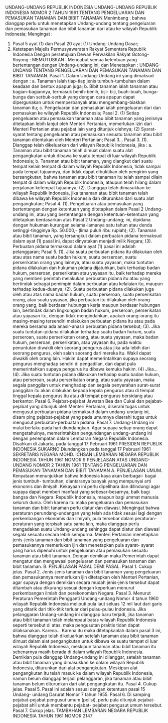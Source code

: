  UNDANG-UNDANG REPUBLIK INDONESIA UNDANG-UNDANG REPUBLIK INDONESIA NOMOR 2 TAHUN 1961 TENTANG PENGELUARAN DAN PEMASUKAN TANAMAN DAN BIBIT TANAMAN
Menimbang :
 bahwa dianggap perlu untuk menetapkan Undang-undang tentang pengeluaran dan pemasukan tanaman dan bibit tanaman dari atau ke wilayah Republik Indonesia;
Mengingat :

1. Pasal 5 ayat (1) dan Pasal 20 ayat (1) Undang-Undang Dasar;
2. Ketetapan Majelis Permusyawaratan Rakyat Sementara Republik Indonesia Dengan persetujuan Dewan Perwakilan Rakyat Gotong-Royong :
MEMUTUSKAN :
 Mencabut semua ketentuan yang bertentangan dengan Undang-undang ini, dan Menetapkan : UNDANG-UNDANG TENTANG PENGELUARAN DAN PEMASUKAN TANAMAN DAN BIBIT TANAMAN. Pasal 1. Dalam Undang-Undang ini yang dimaksud dengan :
a. Tanaman ialah tiap-tiap jenis tumbuh-tumbuhan dalam keadaan dan bentuk apapun juga;
b. Bibit tanaman ialah tanaman atau bagian-bagiannya, termasuk benih-benih, biji- biji, buah-buah, bunga-bunga dan serbuk-serbuk yang dengan cara apapun dapat dipergunakan untuk memperbanyak atau mengembang-biakkan tanaman itu;
c. Pengeluaran dan pemasukan ialah pengeluaran dari dan pemasukan ke wilayah Republik Indonesia; Pasal 2.
(1) Setiap pengeluaran atau pemasukan tanaman atau bibit tanaman yang jenisnya ditetapkan lebih lanjut oleh Menteri Pertanian, memerlukan izin dari Menteri Pertanian atau pejabat lain yang ditunjuk olehnya;
(2) Syarat-syarat tentang pengeluaran atau pemasukan sesuatu tanaman atau bibit tanaman ditentukan oleh Menteri Pertanian; Pasal 3... Pasal 3.
(1). Dianggap telah dikeluarkan dari wilayah Republik Indonesia, jika :
a. Tanaman atau bibit tanaman telah dimuat dalam suatu alat pengangkutan untuk dibawa ke suatu tempat di luar wilayah Republik Indonesia;
b. Tanaman atau bibit tanaman, yang diangkut dari suatu tempat kelain tempat di dalam wilayah Republik Indonesia, tidak sampai pada tempat tujuannya, dan tidak dapat dibuktikan oleh pengirim yang bersangkutan, bahwa tanaman atau bibit tanaman itu telah sampai dilain tempat di dalam wilayah Republik Indonesia, ataupun telah hilang dalam perjalanan ketempat tujuannya;
(2). Dianggap telah dimasukkan ke wilayah Republik Indonesia, jika tanaman atau bibit tanaman telah dibawa ke wilayah Republik Indonesia dan diturunkan dari suatu alat pengangkutan; Pasal 4.
(1). Pengeluaran atau pemasukan yang bertentangan dengan ketentuan yang ditetapkan dalam Pasal 2 Undang-undang ini, atau yang bertentangan dengan ketentuan-ketentuan yang ditetapkan berdasarkan atas Pasal 2 Undang-undang; ini, dipidana dengan hukuman kurungan selama-lamanya satu tahun atau denda setinggi-tingginya Rp. 50.000,- (lima puluh ribu rupiah);
(2). Tanaman atau bibit tanaman, yang tersangkut dalam perbuatan pidana termaksud dalam ayat (1) pasal ini, dapat dinyatakan menjadi milik Negara;
(3). Perbuatan pidana termaksud dalam ayat (1) pasal ini adalah pelanggaran; Pasal 5.
(1). Jika suatu perbuatan pidana itu dilakukan oleh atau atas nama suatu badan hukum, suatu perseroan, suatu perserikatan orang yang lainnya, atau suatu yayasan, maka tuntutan pidana dilakukan dan hukuman pidana dijatuhkan, baik terhadap badan hukum, perseroan, perserikatan atau yayasan itu, baik terhadap mereka yang memberi perintah melakukan perbuatan pidana itu atau yang bertindak sebagai pemimpin dalam perbuatan atau kelalaian itu, maupun terhadap kedua-duanya;
(2). Suatu perbuatan pidana dilakukan juga oleh atau atas nama badan hukum, suatu perseroan, suatu perserikatan orang, atau suatu yayasan, jika perbuatan itu dilakukan oleh orang-orang yang, baik berdasar hubungan kerja maupun berdasar hubungan lain, bertindak dalam lingkungan badan hukum, perseroan, perserikatan atau yayasan itu, dengan tidak mengindahkan, apakah orang-orang itu masing-masing tersendiri melakukan perbuatan pidana itu atau pada mereka bersama ada anasir-anasir perbuatan pidana tersebut;
(3). Jika suatu tuntutan-pidana dilakukan terhadap suatu badan hukum, suatu perseroan, suatu perserikatan orang, atau suatu yayasan, maka badan hukum, perseroan, perserikatan, atau yayasan itu, pada waktu penuntutan diwakili oleh seorang pengurus atau jika ada lebih dari seorang pengurus, oleh salah seorang dari mereka itu. Wakil dapat diwakili oleh orang lain. Hakim dapat memerintahkan supaya seorang pengurus menghadap sendiri di pengadilan, dan dapat pula memerintahkan supaya pengurus itu dibawa kemuka hakim.
(4) Jika...
(4). Jika suatu tuntutan pidana dilakukan terhadap suatu badan hukum, atau perseroan, suatu perserikatan orang, atau suatu yayasan, maka segala panggilan untuk menghadap dan segala penyerahan surat-surat panggilan itu akan dilakukan kepada kepala pengurus atau di tempat tinggal kepala pengurus itu atau di tempat pengurus bersidang atau berkantor. Pasal 6. Pejabat-pejabat Jawatan Bea dan Cukai dan pejabat-pejabat yang ditunjuk oleh Menteri Pertanian, diserahi tugas untuk mengusut perbuatan pidana termaksud dalam undang-undang ini, disam ping pejabat-pejabat yang pada umumnya diserahi tugas untuk mengusut perbuatan-perbuatan pidana. Pasal 7. Undang-Undang ini mulai berlaku pada hari diundangkan. Agar supaya setiap orang dapat mengetahuinya, memerintahkan pengundangan undang-undang ini dengan penempatan dalam Lembaran Negara Republik Indonesia. Disahkan di Jakarta, pada tanggal 17 Pebruari 1961 PRESIDEN REPUBLIK INDONESIA SUKARNO Diundangkan pada tanggal 17 Pebruari 1961 SEKRETARIS NEGARA MOHD. ICHSAN LEMBARAN NEGARA REPUBLIK INDONESIA TAHUN 1961 NOMOR 9 PENJELASAN ATAS UNDANG-UNDANG NOMOR 2 TAHUN 1961 TENTANG PENGELUARAN DAN PEMASUKAN TANAMAN DAN BIBIT TANAMAN A. PENJELASAN UMUM. Kenyataan menunjukkan bahwa Indonesia kaya akan berbagai- bagai jenis tumbuh- tumbuhan, diantaranya banyak yang mempunyai arti ekonomis dan ilmiyah. Kekayaan ini perlu dipelihara dan dilindungi agar supaya dapat memberi manfaat yang sebesar-besarnya, baik bagi bangsa dan Negara: Republik Indonesia, maupun bagi ummat manusia seluruh dunia. Oleh karena itu maka pengeluaran dan pemasukan tanaman dan bibit tanaman perlu diatur dan diawasi. Mengingat bahwa peraturan perundang-undangan yang telah ada tidak sesuai lagi dengan perkembangan ekonomis dan ilmiyah, pula tersebar dalam peraturan- peraturan yang terpisah satu sama lain, maka dianggap perlu mengadakan suatu Undang-undang sehingga dapat diatur dan diawasi segala sesuatu secara lebih sempurna. Menteri Pertanian menetapkan jenis-jenis tanaman dan bibit tanaman yang pengeluaran dan pemasukannya memerlukan ijin dan menetapkan pula syarat- syarat yang harus dipenuhi untuk pengeluaran atau pemasukan sesuatu tanaman atau bibit tanaman. Dengan demikian maka Pemerintah dapat mengatur dan mengawasi pengeluaran dan pemasukan tanaman dan bibit tanaman. B. PENJELASAN PASAL DEMI PASAL. Pasal 1. Cukup jelas. Pasal 2. Jenis-jenis tanaman dan bibit tanaman yang pengeluaran dan pemasukannya memerlukan ijin ditetapkan oleh Menteri Pertanian, agar supaya dengan demikian secara mudah jenis-jenis tersebut dapat ditambah atau dikurangi sesuai dengan keperluan menurut perkembangan ilmiah dan perekonomian Negara. Pasal 3. Menurut Peraturan Pemerintah Pengganti Undang-undang Nomor 4 tahun 1960 wilayah Republik Indonesia meliputi pula laut seluas 12 mil laut dari garis yang ditarik dari titik-titik terluar dari pulau-pulau Indonesia. Jika pelanggaran Undang-undang ini dianggap baru terjadi, jika tanaman atau bibit tanaman telah melampaui batas wilayah Republik Indonesia seperti tersebut di atas, maka pengusutan praktis tidan dapat dilaksanakan. Karena... Karena itu maka ditetapkanlah dalam pasal 3 ini, bahwa dianggap telah dikeluarkan setelah tanaman atau bibit tanaman dimuat dalam alat pengangkutan untuk dibawa ke suatu tempat di luar wilayah Republik Indonesia, meskipun tanaman atau bibit tanaman itu sebenarnya masih berada di dalam wilayah Republik Indonesia. Demikian pula dianggap Undang-undang ini dilanggar, setelah tanaman atau bibit tanaman yang dimasukkan ke dalam wilayah Republik Indonesia, diturunkan dari alat pengangkutan. Meskipun alat pengangkutan itu telah masuk ke dalam wilayah Republik Indonesia, namun belum dianggap terjadi pelanggaran, jika tanaman atau bibit tanaman belum diturunkan dari alat pengangkutan itu. Pasal 4. Cukup jelas. Pasal 5. Pasal ini adalah sesuai dengan ketentuan pasal 15 Undang- undang Darurat Nomor 7 tahun 1955. Pasal 6. Di samping pejabat-pejabat pengusut umum (polisi), perlu pula ditunjuk pejabat-pejabat ahli untuk membantu pejabat- pejabat pengusut umum tersebut. Pasal 7. Cukup jelas. TAMBAHAN LEMBARAN NEGARA REPUBLIK INDONESIA TAHUN 1961 NOMOR 2147